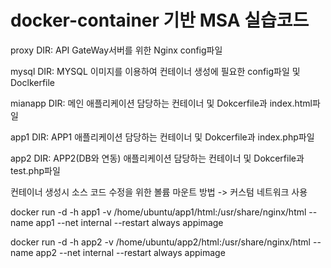 # docker-container 기반 MSA 실습코드

proxy DIR: API GateWay서버를 위한 Nginx config파일

mysql DIR: MYSQL 이미지를 이용하여 컨테이너 생성에 필요한 config파일 및 Doclkerfile

mianapp DIR: 메인 애플리케이션 담당하는 컨테이너 및 Dokcerfile과 index.html파일

app1 DIR: APP1 애플리케이션 담당하는 컨테이너 및 Dokcerfile과 index.php파일

app2 DIR: APP2(DB와 연동) 애플리케이션 담당하는 컨테이너 및 Dokcerfile과 test.php파일


컨테이너 생성시 소스 코드 수정을 위한 볼륨 마운트 방법
-> 커스텀 네트워크 사용

docker run -d -h app1 -v /home/ubuntu/app1/html:/usr/share/nginx/html --name app1 --net internal --restart always appimage

docker run -d -h app2 -v /home/ubuntu/app2/html:/usr/share/nginx/html --name app2 --net internal --restart always appimage



